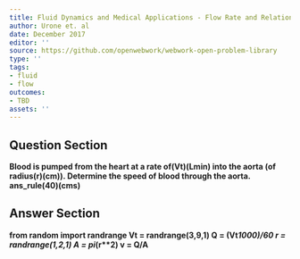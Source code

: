 ```yaml
---
title: Fluid Dynamics and Medical Applications - Flow Rate and Relation to Velocity
author: Urone et. al
date: December 2017
editor: ''
source: https://github.com/openwebwork/webwork-open-problem-library
type: ''
tags:
- fluid
- flow
outcomes:
- TBD
assets: ''
---
```


## Question Section 

<b>
Blood is pumped from the heart at a rate of(Vt)(Lmin) into the aorta (of radius(r)(cm)). 
Determine the speed of blood through the aorta.
ans_rule(40)(cms)


## Answer Section

from random import randrange
Vt = randrange(3,9,1)
Q = (Vt*1000)/60
r = randrange(1,2,1)
A = pi*(r**2)
v = Q/A